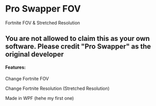 # Pro Swapper FOV
Fortnite FOV &amp; Stretched Resolution


## You are not allowed to claim this as your own software. Please credit "Pro Swapper" as the original developer

#### Features:
Change Fortnite FOV

Change Fortnite Resolution (Stretched Resolution)

Made in WPF (hehe my first one)
